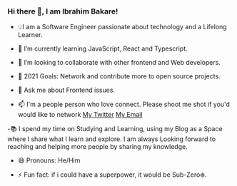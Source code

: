 ### Hi there 👋, I am Ibrahim Bakare!


- 💡I am a Software Engineer passionate about technology and a Lifelong Learner.
 
- 🌱 I’m currently learning JavaScript, React and Typescript.
 
- 👯 I’m looking to collaborate with other frontend and Web developers.
 
- 🤔 2021 Goals: Network and contribute more to open source projects.

- 💬 Ask me about Frontend issues.
 
- 📫 I'm a people person who love connect. Please shoot me shot if you'd would like to network [My Twitter](https://twitter.com/BrymmoBaggins) [My Email](Bakareibrahim98@gmail.com)

-📚 I spend my time on Studying and Learning, using my Blog as a Space where I share what I learn and explore. I am always Looking forward to reaching and helping    more people by sharing my knowledge.

- 😄 Pronouns: He/Him
 
- ⚡ Fun fact: if i could have a superpower, it would be Sub-Zero❄️.











